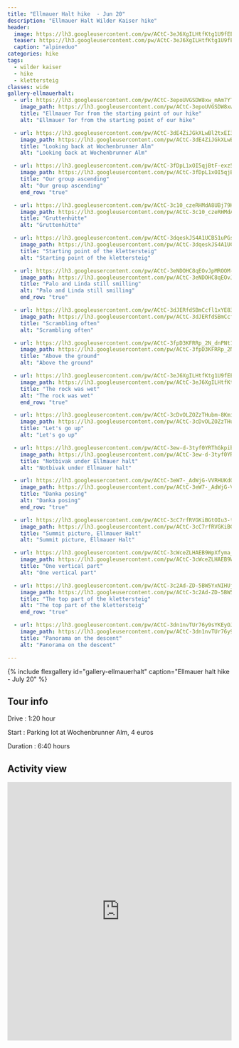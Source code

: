 ```yaml
---
title: "Ellmauer Halt hike  - Jun 20"
description: "Ellmauer Halt Wilder Kaiser hike"
header:
  image: https://lh3.googleusercontent.com/pw/ACtC-3eJ6XgILHtfKtg1U9fEEDqD72FOPKTpMktRuNH2IinJEdkse8l_5Gy8FoCmeNPc14fQLK4WiwYD4o-5BI9gmBapKAoYQ3nGNBPzWo2059aF9MedqU6BbCy1-Dp2KGQquYCGUmcBU_Z_CxQAFVKhen5lHQ=w1730-h1297-no?authuser=0
  teaser: https://lh3.googleusercontent.com/pw/ACtC-3eJ6XgILHtfKtg1U9fEEDqD72FOPKTpMktRuNH2IinJEdkse8l_5Gy8FoCmeNPc14fQLK4WiwYD4o-5BI9gmBapKAoYQ3nGNBPzWo2059aF9MedqU6BbCy1-Dp2KGQquYCGUmcBU_Z_CxQAFVKhen5lHQ=w800-h300-no?authuser=0
  caption: "alpineduo"
categories: hike
tags:
  - wilder kaiser
  - hike
  - klettersteig
classes: wide
gallery-ellmauerhalt:
  - url: https://lh3.googleusercontent.com/pw/ACtC-3epoUVGSDW8xw_mAm7YTJi35-6OIJ-02pKUW39wAwne-0kuqdYlizJc7RqLp3rAYGF566OHqUz33jwRemSvZZQ1X289Xi3BtJ3VIFNtVkJ2hMi0hbcfu7S7ucS5MieNeodUxfBtiQo5HmDycAVlG0WH6g=w1730-h1297-no?authuser=0
    image_path: https://lh3.googleusercontent.com/pw/ACtC-3epoUVGSDW8xw_mAm7YTJi35-6OIJ-02pKUW39wAwne-0kuqdYlizJc7RqLp3rAYGF566OHqUz33jwRemSvZZQ1X289Xi3BtJ3VIFNtVkJ2hMi0hbcfu7S7ucS5MieNeodUxfBtiQo5HmDycAVlG0WH6g=w400-h300-no?authuser=0
    title: "Ellmauer Tor from the starting point of our hike"
    alt: "Ellmauer Tor from the starting point of our hike"

  - url: https://lh3.googleusercontent.com/pw/ACtC-3dE4ZiJGkXLwBl2txEI3W6UjDVi6-Jv15yA6--8IWqXjM912Pq4zXnG1VL5mpACPJ2H9h91kfDV-6EpWC18Ek7lxVo-izzSIgOIJEWvHDKhqoZ4ZV281_Gw13BnXBPBbzknnbhGqrHfCzBVwYLPm7Xh0g=w1730-h1297-no?authuser=0
    image_path: https://lh3.googleusercontent.com/pw/ACtC-3dE4ZiJGkXLwBl2txEI3W6UjDVi6-Jv15yA6--8IWqXjM912Pq4zXnG1VL5mpACPJ2H9h91kfDV-6EpWC18Ek7lxVo-izzSIgOIJEWvHDKhqoZ4ZV281_Gw13BnXBPBbzknnbhGqrHfCzBVwYLPm7Xh0g=w400-h300-no?authuser=0
    title: "Looking back at Wochenbrunner Alm"
    alt: "Looking back at Wochenbrunner Alm"

  - url: https://lh3.googleusercontent.com/pw/ACtC-3fDpL1xOI5qjBtF-exz5CdRv8hN_WPcdDsiGhb6V5wd6ncmySOUY7xdPcYNk-iWSyyO3rDOo00eMSmG3vZoEvBBrPvsQola6W4rzN9biQRc-Fka_wavOcN05RSqaTD9beef1NWos5RZa6iLU-EGnQZl9Q=w1730-h1297-no?authuser=0
    image_path: https://lh3.googleusercontent.com/pw/ACtC-3fDpL1xOI5qjBtF-exz5CdRv8hN_WPcdDsiGhb6V5wd6ncmySOUY7xdPcYNk-iWSyyO3rDOo00eMSmG3vZoEvBBrPvsQola6W4rzN9biQRc-Fka_wavOcN05RSqaTD9beef1NWos5RZa6iLU-EGnQZl9Q=w400-h300-no?authuser=0
    title: "Our group ascending"
    alt: "Our group ascending"
    end_row: "true"

  - url: https://lh3.googleusercontent.com/pw/ACtC-3c10_czeRHMdA8UBj79KKrbMiAwsOdD_nVJGvBZdWfJAlOBfl2SuyhUomLH8SStuub9JuSYIRP7fFdvhP9CNQbGqmS7ko-n1ULVPzteCnNeyp0OA5zLQFffC7n9lhXr89TJQwl3Utynwys3WqBtNAwugQ=w1730-h1297-no?authuser=0
    image_path: https://lh3.googleusercontent.com/pw/ACtC-3c10_czeRHMdA8UBj79KKrbMiAwsOdD_nVJGvBZdWfJAlOBfl2SuyhUomLH8SStuub9JuSYIRP7fFdvhP9CNQbGqmS7ko-n1ULVPzteCnNeyp0OA5zLQFffC7n9lhXr89TJQwl3Utynwys3WqBtNAwugQ=w400-h300-no?authuser=0
    title: "Gruttenhütte"
    alt: "Gruttenhütte"

  - url: https://lh3.googleusercontent.com/pw/ACtC-3dqeskJS4A1UCB51uPGsugpmCpdM-AMLFbpNIVJ1HYQ9Ji12GxNtJTEHs77oKmMWaUcySHtaqM6G7sVlTw4Mpil9fkairybSU_FraPMWHQcJAib5WNBopuc_MgXCvM5Hu5h3VOCMpW3KCRBlfzhm-fBNA=w1730-h1297-no?authuser=0
    image_path: https://lh3.googleusercontent.com/pw/ACtC-3dqeskJS4A1UCB51uPGsugpmCpdM-AMLFbpNIVJ1HYQ9Ji12GxNtJTEHs77oKmMWaUcySHtaqM6G7sVlTw4Mpil9fkairybSU_FraPMWHQcJAib5WNBopuc_MgXCvM5Hu5h3VOCMpW3KCRBlfzhm-fBNA=w400-h300-no?authuser=0
    title: "Starting point of the klettersteig"
    alt: "Starting point of the klettersteig"

  - url: https://lh3.googleusercontent.com/pw/ACtC-3eNDOHC8qEOvJpMROOM-dTwl8SxWr_QbZEQfIQJ6bN2P-eeSn1H0WKTsJYquXgM36qcttH0sRI7-qaCTAY-ouzcgC0uLliGYnUils2dQxZ4Zx8xb36Kv2YV8bTCvtFXr8BXOfLzP1SoXPu66M46xZrdYQ=w973-h1297-no?authuser=0
    image_path: https://lh3.googleusercontent.com/pw/ACtC-3eNDOHC8qEOvJpMROOM-dTwl8SxWr_QbZEQfIQJ6bN2P-eeSn1H0WKTsJYquXgM36qcttH0sRI7-qaCTAY-ouzcgC0uLliGYnUils2dQxZ4Zx8xb36Kv2YV8bTCvtFXr8BXOfLzP1SoXPu66M46xZrdYQ=w300-h400-no?authuser=0
    title: "Palo and Linda still smilling"
    alt: "Palo and Linda still smilling"
    end_row: "true"

  - url: https://lh3.googleusercontent.com/pw/ACtC-3dJERfdSBmCcfl1xYE83ndTakJQcq9pDBCnJaMnaQ7FRXpAow-lfeIoPZbR0q5ptM4NSs7vlvr2bLpAOWwRPPvSb_MJQHAjzXOPfshlzgNtC4Kv08YwmGhIvXJvr7F2Hq1OZ6MSQq1lBLE0dCllnWEW_A=w973-h1297-no?authuser=0
    image_path: https://lh3.googleusercontent.com/pw/ACtC-3dJERfdSBmCcfl1xYE83ndTakJQcq9pDBCnJaMnaQ7FRXpAow-lfeIoPZbR0q5ptM4NSs7vlvr2bLpAOWwRPPvSb_MJQHAjzXOPfshlzgNtC4Kv08YwmGhIvXJvr7F2Hq1OZ6MSQq1lBLE0dCllnWEW_A=w300-h400-no?authuser=0
    title: "Scrambling often"
    alt: "Scrambling often"

  - url: https://lh3.googleusercontent.com/pw/ACtC-3fpD3KFRRp_2N_dnPNt16daBNsqRfBZp3U4OAbDpjvyHWR1iveFNi1zd0WzJuAUmSn2fM78wDSiF6VpUIYgZYhu24h79kTdBU7ogR2ClzWAY_XkQJgpLoHq8iRhnIkHa8zhHtw5gtbx_uvDlmuPYU7sGg=w973-h1297-no?authuser=0
    image_path: https://lh3.googleusercontent.com/pw/ACtC-3fpD3KFRRp_2N_dnPNt16daBNsqRfBZp3U4OAbDpjvyHWR1iveFNi1zd0WzJuAUmSn2fM78wDSiF6VpUIYgZYhu24h79kTdBU7ogR2ClzWAY_XkQJgpLoHq8iRhnIkHa8zhHtw5gtbx_uvDlmuPYU7sGg=w300-h400-no?authuser=0
    title: "Above the ground"
    alt: "Above the ground"

  - url: https://lh3.googleusercontent.com/pw/ACtC-3eJ6XgILHtfKtg1U9fEEDqD72FOPKTpMktRuNH2IinJEdkse8l_5Gy8FoCmeNPc14fQLK4WiwYD4o-5BI9gmBapKAoYQ3nGNBPzWo2059aF9MedqU6BbCy1-Dp2KGQquYCGUmcBU_Z_CxQAFVKhen5lHQ=w1730-h1297-no?authuser=0
    image_path: https://lh3.googleusercontent.com/pw/ACtC-3eJ6XgILHtfKtg1U9fEEDqD72FOPKTpMktRuNH2IinJEdkse8l_5Gy8FoCmeNPc14fQLK4WiwYD4o-5BI9gmBapKAoYQ3nGNBPzWo2059aF9MedqU6BbCy1-Dp2KGQquYCGUmcBU_Z_CxQAFVKhen5lHQ=w400-h300-no?authuser=0
    title: "The rock was wet"
    alt: "The rock was wet"
    end_row: "true"

  - url: https://lh3.googleusercontent.com/pw/ACtC-3cDvOLZOZzTHubm-8Kmio54svjQtt7lXNgwMqivBf2gcWMGvspOpA2Ow3_Fs3mJDsAydFpgR9XvipWfzugXt6tMrxXPTgQ326Pl7Mg0_jfLQs5Z2wkETERN8-lWIvbbZ4taRuFSSfRRG5Vh3vp4fTZ1fg=w973-h1297-no?authuser=0
    image_path: https://lh3.googleusercontent.com/pw/ACtC-3cDvOLZOZzTHubm-8Kmio54svjQtt7lXNgwMqivBf2gcWMGvspOpA2Ow3_Fs3mJDsAydFpgR9XvipWfzugXt6tMrxXPTgQ326Pl7Mg0_jfLQs5Z2wkETERN8-lWIvbbZ4taRuFSSfRRG5Vh3vp4fTZ1fg=w300-h400-no?authuser=0
    title: "Let's go up"
    alt: "Let's go up"

  - url: https://lh3.googleusercontent.com/pw/ACtC-3ew-d-3tyf0YRThGkpib4dO236rAo9MJIfcuH2NOaSitSdzJVYHTIfkIx2RduY4VhsIwly47Jh5wW7zL3UoSzWojqZwbladJqICHYIqGVVqMTRODCDxlJ9AcwywUGmK89fEunKtGpGVjP-pT_4nqi51LQ=w1730-h1297-no?authuser=0
    image_path: https://lh3.googleusercontent.com/pw/ACtC-3ew-d-3tyf0YRThGkpib4dO236rAo9MJIfcuH2NOaSitSdzJVYHTIfkIx2RduY4VhsIwly47Jh5wW7zL3UoSzWojqZwbladJqICHYIqGVVqMTRODCDxlJ9AcwywUGmK89fEunKtGpGVjP-pT_4nqi51LQ=w400-h300-no?authuser=0
    title: "Notbivak under Ellmauer halt"
    alt: "Notbivak under Ellmauer halt"

  - url: https://lh3.googleusercontent.com/pw/ACtC-3eW7-_AdWjG-VVRHUKdQCuO-8kUcByaqPwGs75nf-KW7L8FbAM7S5mpN65S9FrDX73Cpsx5xaFc-CbiE4u9PvPmzYxN5Pwl-yVl88_UkpAayhbsFrvuUnk2N2kDqjIU4n29oA6IMaZjltbl5X-Z0fNDlQ=w988-h1316-no?authuser=0
    image_path: https://lh3.googleusercontent.com/pw/ACtC-3eW7-_AdWjG-VVRHUKdQCuO-8kUcByaqPwGs75nf-KW7L8FbAM7S5mpN65S9FrDX73Cpsx5xaFc-CbiE4u9PvPmzYxN5Pwl-yVl88_UkpAayhbsFrvuUnk2N2kDqjIU4n29oA6IMaZjltbl5X-Z0fNDlQ=w300-h400-no?authuser=0
    title: "Danka posing"
    alt: "Danka posing"
    end_row: "true"

  - url: https://lh3.googleusercontent.com/pw/ACtC-3cC7rfRVGKiBGtOIu3-tOocDX4yWG3XvQUw6aRde02yNc56_jz67SxMzhJvPXJzIYrbcMwm46cReWNNV5o-7lWcGrTsRlMVJPgf3nfWIxuJcn3bGisTF3Ua9NCnDLe4MUYiCxg0hKhpS5v3z2P1tT0MRg=w1756-h1316-no?authuser=0
    image_path: https://lh3.googleusercontent.com/pw/ACtC-3cC7rfRVGKiBGtOIu3-tOocDX4yWG3XvQUw6aRde02yNc56_jz67SxMzhJvPXJzIYrbcMwm46cReWNNV5o-7lWcGrTsRlMVJPgf3nfWIxuJcn3bGisTF3Ua9NCnDLe4MUYiCxg0hKhpS5v3z2P1tT0MRg=w400-h300-no?authuser=0
    title: "Summit picture, Ellmauer Halt"
    alt: "Summit picture, Ellmauer Halt"

  - url: https://lh3.googleusercontent.com/pw/ACtC-3cWceZLHAEB9WpXfyma_dkxfXNz8YnrUAlwkmQvstOrv3441aK44dvFUHkym2YFKpDTBgn1xasM3m7rhg3ZPLtTC-fkSf8JtzPhNxB9pq-MyzjCQm2K-0t5V3Wzrute0X1AuPuGnFgL8xDBIdZ6jTJjHg=w1756-h1316-no?authuser=0
    image_path: https://lh3.googleusercontent.com/pw/ACtC-3cWceZLHAEB9WpXfyma_dkxfXNz8YnrUAlwkmQvstOrv3441aK44dvFUHkym2YFKpDTBgn1xasM3m7rhg3ZPLtTC-fkSf8JtzPhNxB9pq-MyzjCQm2K-0t5V3Wzrute0X1AuPuGnFgL8xDBIdZ6jTJjHg=w400-h300-no?authuser=0
    title: "One vertical part"
    alt: "One vertical part"

  - url: https://lh3.googleusercontent.com/pw/ACtC-3c2Ad-ZD-5BW5YxNIHUjvSsjef2nQJV-7UJ9zphSuswCTaKAlShbDZQ45JXRQLjKxUhIOJzF5WMAuQ2n5ugelK_kcHSy-_qSMbekqNE8k07kYHakMK7JBf0wMjAgCwJdAWWi8_lgoulPkyyEdGE4Y-tgA=w1756-h1316-no?authuser=0
    image_path: https://lh3.googleusercontent.com/pw/ACtC-3c2Ad-ZD-5BW5YxNIHUjvSsjef2nQJV-7UJ9zphSuswCTaKAlShbDZQ45JXRQLjKxUhIOJzF5WMAuQ2n5ugelK_kcHSy-_qSMbekqNE8k07kYHakMK7JBf0wMjAgCwJdAWWi8_lgoulPkyyEdGE4Y-tgA=w400-h300-no?authuser=0
    title: "The top part of the klettersteig"
    alt: "The top part of the klettersteig"
    end_row: "true"

  - url: https://lh3.googleusercontent.com/pw/ACtC-3dn1nvTUr76y9sYKEyOJg3qhPESosBbfrwKbFPK-H3u5FwxwiIP80uVcE8gAMVjoDb7qLD8zYcJVWI30__If4YW3vnINf2eP38ku71a72PvMdaaGiHIeAvIoTMu6xQK7gtUgo1Gs31hhDo7aOL_i2xaOg=w2560-h716-no?authuser=0
    image_path: https://lh3.googleusercontent.com/pw/ACtC-3dn1nvTUr76y9sYKEyOJg3qhPESosBbfrwKbFPK-H3u5FwxwiIP80uVcE8gAMVjoDb7qLD8zYcJVWI30__If4YW3vnINf2eP38ku71a72PvMdaaGiHIeAvIoTMu6xQK7gtUgo1Gs31hhDo7aOL_i2xaOg=w400-h300-no?authuser=0
    title: "Panorama on the descent"
    alt: "Panorama on the descent"

---
```


{% include flexgallery id="gallery-ellmauerhalt" caption="Ellmauer halt hike - July 20" %}

## Tour info

Drive
: 1:20 hour

Start
: Parking lot at Wochenbrunner Alm, 4 euros

Duration
: 6:40 hours

## Activity view

<iframe src="https://www.komoot.com/tour/213366422/embed?profile=1" width="100%" height="580" frameborder="0" scrolling="no"></iframe>
